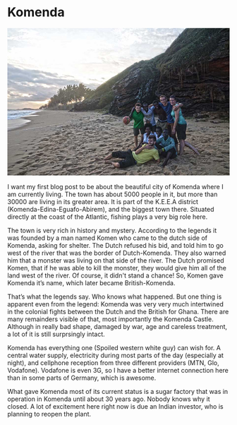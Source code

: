 # Komenda

![At the beach](football.jpg)

I want my first blog post to be about the beautiful city of Komenda where I am currently living. The town has about 5000 people in it, but more than 30000 are living in its greater area. It is part of the K.E.E.A district (Komenda-Edina-Eguafo-Abirem), and the biggest town there. Situated directly at the coast of the Atlantic, fishing plays a very big role here.

The town is very rich in history and mystery. According to the legends it was founded by a man named Komen who came to the dutch side of Komenda, asking for shelter. The Dutch refused his bid, and told him to go west of the river that was the border of Dutch-Komenda. They also warned him that a monster was living on that side of the river. The Dutch promised Komen, that if he was able to kill the monster, they would give him all of the land west of the river. Of course, it didn't stand a chance! So, Komen gave Komenda it’s name, which later became British-Komenda.

That’s what the legends say. Who knows what happened. But one thing is apparent even from the legend: Komenda was very very much intertwined in the colonial fights between the Dutch and the British for Ghana. There are many remainders visible of that, most importantly the Komenda Castle. Although in really bad shape, damaged by war, age and careless treatment, a lot of it is still surprsingly intact.

Komenda has everything one (Spoiled western white guy) can wish for. A central water supply, electricity during most parts of the day (especially at night), and cellphone reception from three different providers (MTN, Glo, Vodafone). Vodafone is even 3G, so I have a better internet connection here than in some parts of Germany, which is awesome.

What gave Komenda most of its current status is a sugar factory that was in operation in Komenda until about 30 years ago. Nobody knows why it closed. A lot of excitement here right now is due an Indian investor, who is planning to reopen the plant.
